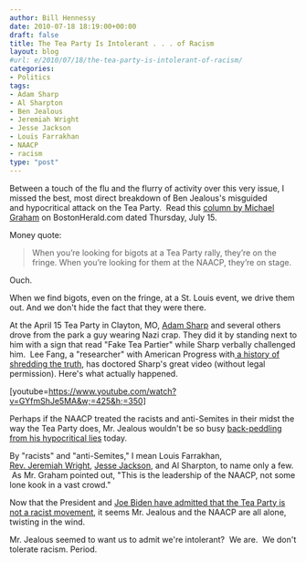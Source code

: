 ```yaml
---
author: Bill Hennessy
date: 2010-07-18 18:19:00+00:00
draft: false
title: The Tea Party Is Intolerant . . . of Racism
layout: blog
#url: e/2010/07/18/the-tea-party-is-intolerant-of-racism/
categories:
- Politics
tags:
- Adam Sharp
- Al Sharpton
- Ben Jealous
- Jeremiah Wright
- Jesse Jackson
- Louis Farrakhan
- NAACP
- racism
type: "post"
---
```


Between a touch of the flu and the flurry of activity over this very issue, I missed the best, most direct breakdown of Ben Jealous's misguided and hypocritical attack on the Tea Party.  Read this [column by Michael Graham](https://news.bostonherald.com/news/opinion/op_ed/view.bg?articleid=1267998) on BostonHerald.com dated Thursday, July 15.

Money quote:


> When you’re looking for bigots at a Tea Party rally, they’re on the fringe. When you’re looking for them at the NAACP, they’re on stage.


Ouch.

When we find bigots, even on the fringe, at a St. Louis event, we drive them out. And we don't hide the fact that they were there.

At the April 15 Tea Party in Clayton, MO, [Adam Sharp](https://sharpelbowsstl.blogspot.com/) and several others drove from the park a guy wearing Nazi crap. They did it by standing next to him with a sign that read "Fake Tea Partier" while Sharp verbally challenged him.  Lee Fang, a "researcher" with American Progress with[ a history of shredding the truth](https://www.verumserum.com/?p=7649), has doctored Sharp's great video (without legal permission). Here's what actually happened.

[youtube=https://www.youtube.com/watch?v=GYfmShJe5MA&w;=425&h;=350]

Perhaps if the NAACP treated the racists and anti-Semites in their midst the way the Tea Party does, Mr. Jealous wouldn't be so busy [back-peddling from his hypocritical lies](https://gatewaypundit.firstthings.com/2010/07/breaking-naacp-prez-tries-to-weasel-his-way-out-of-controversial-attack-on-tea-party-patriots/) today.

By "racists" and "anti-Semites," I mean Louis Farrakhan, [Rev. Jeremiah Wright](https://www.youtube.com/watch?v=axu1i_DS6jo&feature=related), [Jesse Jackson](https://www.washingtonpost.com/wp-srv/politics/special/clinton/frenzy/jackson.htm), and Al Sharpton, to name only a few.  As Mr. Graham pointed out, "This is the leadership of the NAACP, not some lone kook in a vast crowd."

Now that the President and [Joe Biden have admitted that the Tea Party is not a racist movement](https://poedpatriot.blogspot.com/2010/07/biden-tea-parties-not-racist.html), it seems Mr. Jealous and the NAACP are all alone, twisting in the wind.

Mr. Jealous seemed to want us to admit we're intolerant?  We are.  We don't tolerate racism. Period.
